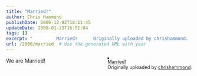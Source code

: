 ```yaml
---
title: "Married!"
author: Chris Hammond
publishDate: 2006-12-02T18:11:45
updateDate: 2008-01-23T16:51:04
tags: []
excerpt: "         Married!      Originally uploaded by chrishammond.    We are..."
url: /2006/married  # Use the generated URL with year
---
```

<div style="float: right; margin-left: 10px; margin-bottom: 10px;">  <a href="https://www.flickr.com/photos/chammond/312338016/" title="photo sharing"><img src="https://static.flickr.com/100/312338016_26873d3f2c.jpg" alt="" style="border: solid 2px #000000;" /></a>  <br />  <span style="font-size: 0.9em; margin-top: 0px;">   <a href="https://www.flickr.com/photos/chammond/312338016/">Married!</a>   <br />   Originally uploaded by <a href="https://www.flickr.com/people/chammond/">chrishammond</a>.  </span> </div> We are Married! <br clear="all" />

